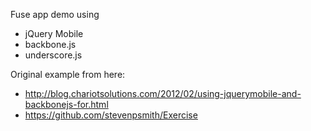 
Fuse app demo using

- jQuery Mobile
- backbone.js
- underscore.js


Original example from here:

* http://blog.chariotsolutions.com/2012/02/using-jquerymobile-and-backbonejs-for.html
* https://github.com/stevenpsmith/Exercise

